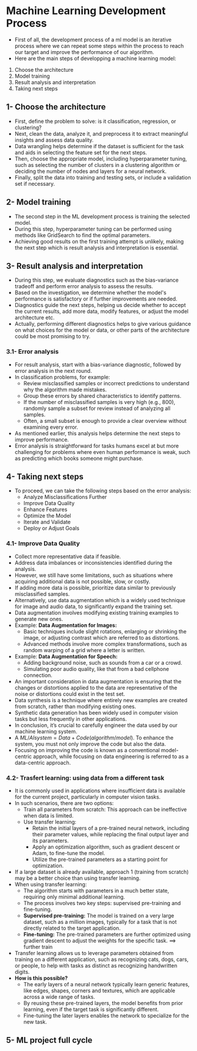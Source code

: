 # Machine Learning Development Process

- First of all, the development process of a ml model is an iterative process where we can repeat some steps within the process to reach our target and improve the performance of our algorithm.
- Here are the main steps of developping a machine learning model:
1. Choose the architecture
2. Model training
3. Result analysis and interpretation
4. Taking next steps


## 1- Choose the architecture 
- First, define the problem to solve: is it classification, regression, or clustering?
- Next, clean the data, analyze it, and preprocess it to extract meaningful insights and assess data quality.
- Data wrangling helps determine if the dataset is sufficient for the task and aids in selecting the feature set for the next steps.
- Then, choose the appropriate model, including hyperparameter tuning, such as selecting the number of clusters in a clustering algorithm or deciding the number of nodes and layers for a neural network.
- Finally, split the data into training and testing sets, or include a validation set if necessary.

## 2- Model training 
- The second step in the ML development process is training the selected model.
- During this step, hyperparameter tuning can be performed using methods like GridSearch to find the optimal parameters.
- Achieving good results on the first training attempt is unlikely, making the next step which is result analysis and interpretation is essential.

## 3- Result analysis and interpretation
- During this step, we evaluate diagnostics such as the bias-variance tradeoff and perform error analysis to assess the results.
- Based on the investigation, we determine whether the model's performance is satisfactory or if further improvements are needed.
- Diagnostics guide the next steps, helping us decide whether to accept the current results, add more data, modify features, or adjust the model architecture etc.
- Actually, performing different diagnostics helps to give various guidance on what choices for the model or data, or other parts of the architecture could be most promising to try. 
  
### 3.1- Error analysis 
- For result analysis, start with a bias-variance diagnostic, followed by error analysis in the next round.
- In classification problems, for example:
  - Review misclassified samples or incorrect predictions to understand why the algorithm made mistakes.
  - Group these errors by shared characteristics to identify patterns.
  - If the number of misclassified samples is very high (e.g., 800), randomly sample a subset for review instead of analyzing all samples.
  - Often, a small subset is enough to provide a clear overview without examining every error.
- As mentioned earlier, this analysis helps determine the next steps to improve performance.
- Error analysis is straightforward for tasks humans excel at but more challenging for problems where even human performance is weak, such as predicting which books someone might purchase.

## 4- Taking next steps
- To proceed, we can take the following steps based on the error analysis:
  - Analyze Misclassifications Further
  - Improve Data Quality
  - Enhance Features
  - Optimize the Model
  - Iterate and Validate
  - Deploy or Adjust Goals
    
### 4.1- Improve Data Quality
- Collect more representative data if feasible.
- Address data imbalances or inconsistencies identified during the analysis.
- However, we still have some limitations, such as situations where acquiring additional data is not possible, slow, or costly.
- If adding more data is possible, prioritize data similar to previously misclassified samples.
- Alternatively, use data augmentation which is a widely used technique for image and audio data, to significantly expand the training set.
- Data augmentation involves modifying existing training examples to generate new ones.
- Example: **Data Augmentation for Images:**
  - Basic techniques include slight rotations, enlarging or shrinking the image, or adjusting contrast which are referred to as distortions.
  - Advanced methods involve more complex transformations, such as random warping of a grid where a letter is written.
- Example: **Data Augmentation for Speech:**
  - Adding background noise, such as sounds from a car or a crowd.
  - Simulating poor audio quality, like that from a bad cellphone connection.
- An important consideration in data augmentation is ensuring that the changes or distortions applied to the data are representative of the noise or distortions could exist in the test set.
- Data synthesis is a technique where entirely new examples are created from scratch, rather than modifying existing ones.
- Synthetic data generation has been widely used in computer vision tasks but less frequently in other applications.
- In conclusion, it’s crucial to carefully engineer the data used by our machine learning system.
- A $ML/AI system = Data + Code (algorithm/model)$. To enhance the system, you must not only improve the code but also the data.
- Focusing on improving the code is known as a conventional model-centric approach, while focusing on data engineering is referred to as a data-centric approach.

### 4.2- Trasfert learning: using data from a different task
- It is commonly used in applications where insufficient data is available for the current project, particularly in computer vision tasks.
- In such scenarios, there are two options:
    - Train all parameters from scratch: This approach can be ineffective when data is limited.
    - Use transfer learning:
      - Retain the initial layers of a pre-trained neural network, including their parameter values, while replacing the final output layer and its parameters.
      - Apply an optimization algorithm, such as gradient descent or Adam, to fine-tune the model.
      - Utilize the pre-trained parameters as a starting point for optimization.
- If a large dataset is already available, approach 1 (training from scratch) may be a better choice than using transfer learning.
- When using transfer learning:
  - The algorithm starts with parameters in a much better state, requiring only minimal additional learning.
  - The process involves two key steps: supervised pre-training and fine-tuning.
  - **Supervised pre-training:** The model is trained on a very large dataset, such as a million images, typically for a task that is not directly related to the target application.
  - **Fine-tuning:** The pre-trained parameters are further optimized using gradient descent to adjust the weights for the specific task. ==> further train
- Transfer learning allows us to leverage parameters obtained from training on a different application, such as recognizing cats, dogs, cars, or people, to help with tasks as distinct as recognizing handwritten digits.
- **How is this possible?**
  - The early layers of a neural network typically learn generic features, like edges, shapes, corners and textures, which are applicable across a wide range of tasks.
  - By reusing these pre-trained layers, the model benefits from prior learning, even if the target task is significantly different.
  - Fine-tuning the later layers enables the network to specialize for the new task.













## 5- ML project full cycle 























